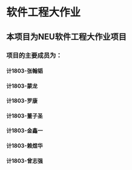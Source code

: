 # 软件工程大作业
## 本项目为NEU软件工程大作业项目
### 项目的主要成员为：
#### 计1803-张翰韬
#### 计1803-蒙龙
#### 计1803-罗康
#### 计1803-董子圣
#### 计1803-金鑫一
#### 计1803-赖煜华
#### 计1803-曾志强
